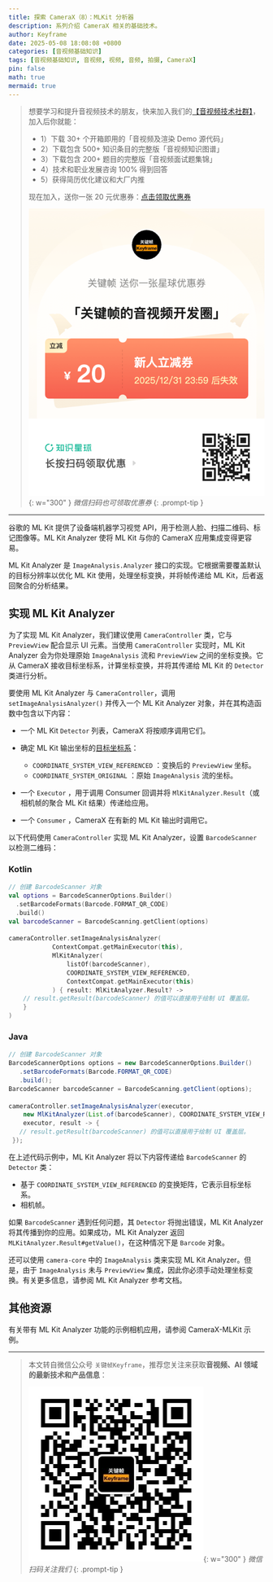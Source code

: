 ```yaml
---
title: 探索 CameraX（8）：MLKit 分析器
description: 系列介绍 CameraX 相关的基础技术。
author: Keyframe
date: 2025-05-08 18:08:08 +0800
categories: [音视频基础知识]
tags: [音视频基础知识, 音视频, 视频, 音频, 拍摄, CameraX]
pin: false
math: true
mermaid: true
---
```


>想要学习和提升音视频技术的朋友，快来加入我们的<a href="https://t.zsxq.com/jRprT" target="_blank" rel="noopener noreferrer">【音视频技术社群】</a>，加入后你就能：
>
>- 1）下载 30+ 个开箱即用的「音视频及渲染 Demo 源代码」
>- 2）下载包含 500+ 知识条目的完整版「音视频知识图谱」
>- 3）下载包含 200+ 题目的完整版「音视频面试题集锦」
>- 4）技术和职业发展咨询 100% 得到回答
>- 5）获得简历优化建议和大厂内推
>  
>现在加入，送你一张 20 元优惠券：<a href="https://t.zsxq.com/jRprT" target="_blank" rel="noopener noreferrer">点击领取优惠券</a>
>
>![知识星球新人优惠券](assets/img/keyframe-zsxq-coupon.png){: w="300" }
>_微信扫码也可领取优惠券_
{: .prompt-tip }

---



谷歌的 ML Kit 提供了设备端机器学习视觉 API，用于检测人脸、扫描二维码、标记图像等。ML Kit Analyzer 使将 ML Kit 与你的 CameraX 应用集成变得更容易。

ML Kit Analyzer 是 `ImageAnalysis.Analyzer` 接口的实现。它根据需要覆盖默认的目标分辨率以优化 ML Kit 使用，处理坐标变换，并将帧传递给 ML Kit，后者返回聚合的分析结果。

## 实现 ML Kit Analyzer

为了实现 ML Kit Analyzer，我们建议使用 `CameraController` 类，它与 `PreviewView` 配合显示 UI 元素。当使用 `CameraController` 实现时，ML Kit Analyzer 会为你处理原始 `ImageAnalysis` 流和 `PreviewView` 之间的坐标变换。它从 CameraX 接收目标坐标系，计算坐标变换，并将其传递给 ML Kit 的 `Detector` 类进行分析。

要使用 ML Kit Analyzer 与 `CameraController`，调用 `setImageAnalysisAnalyzer()` 并传入一个 ML Kit Analyzer 对象，并在其构造函数中包含以下内容：

  * 一个 ML Kit `Detector` 列表，CameraX 将按顺序调用它们。
  * 确定 ML Kit 输出坐标的[目标坐标系](https://developers.google.com/ml-kit/vision/barcode-scanning/android)：
    * `COORDINATE_SYSTEM_VIEW_REFERENCED` ：变换后的 `PreviewView` 坐标。
    * `COORDINATE_SYSTEM_ORIGINAL` ：原始 `ImageAnalysis` 流的坐标。

  * 一个 `Executor` ，用于调用 Consumer 回调并将 `MlKitAnalyzer.Result`（或相机帧的聚合 ML Kit 结果）传递给应用。
  * 一个 `Consumer` ，CameraX 在有新的 ML Kit 输出时调用它。

以下代码使用 `CameraController` 实现 ML Kit Analyzer，设置 `BarcodeScanner` 以检测二维码：

### Kotlin

```kotlin
// 创建 BarcodeScanner 对象
val options = BarcodeScannerOptions.Builder()
  .setBarcodeFormats(Barcode.FORMAT_QR_CODE)
  .build()
val barcodeScanner = BarcodeScanning.getClient(options)

cameraController.setImageAnalysisAnalyzer(
            ContextCompat.getMainExecutor(this),
            MlKitAnalyzer(
                listOf(barcodeScanner),
                COORDINATE_SYSTEM_VIEW_REFERENCED,
                ContextCompat.getMainExecutor(this)
            ) { result: MlKitAnalyzer.Result? ->
    // result.getResult(barcodeScanner) 的值可以直接用于绘制 UI 覆盖层。
    }
)
```


### Java

```java
// 创建 BarcodeScanner 对象
BarcodeScannerOptions options = new BarcodeScannerOptions.Builder()
   .setBarcodeFormats(Barcode.FORMAT_QR_CODE)
   .build();
BarcodeScanner barcodeScanner = BarcodeScanning.getClient(options);

cameraController.setImageAnalysisAnalyzer(executor,
    new MlKitAnalyzer(List.of(barcodeScanner), COORDINATE_SYSTEM_VIEW_REFERENCED,
    executor, result -> {
   // result.getResult(barcodeScanner) 的值可以直接用于绘制 UI 覆盖层。
 });
```

在上述代码示例中，ML Kit Analyzer 将以下内容传递给 `BarcodeScanner` 的 `Detector` 类：

  * 基于 `COORDINATE_SYSTEM_VIEW_REFERENCED` 的变换矩阵，它表示目标坐标系。
  * 相机帧。

如果 `BarcodeScanner` 遇到任何问题，其 `Detector` 将抛出错误，ML Kit Analyzer 将其传播到你的应用。如果成功，ML Kit Analyzer 返回 `MLKitAnalyzer.Result#getValue()`，在这种情况下是 `Barcode` 对象。

还可以使用 `camera-core` 中的 `ImageAnalysis` 类来实现 ML Kit Analyzer。但是，由于 `ImageAnalysis` 未与 `PreviewView` 集成，因此你必须手动处理坐标变换。有关更多信息，请参阅 ML Kit Analyzer 参考文档。

## 其他资源

有关带有 ML Kit Analyzer 功能的示例相机应用，请参阅 CameraX-MLKit 示例。


---

> 本文转自微信公众号 `关键帧Keyframe`，推荐您关注来获取**音视频、AI 领域的最新技术和产品信息**：
>
>![微信公众号](assets/img/keyframe-mp.jpg){: w="300" }
>_微信扫码关注我们_
{: .prompt-tip }